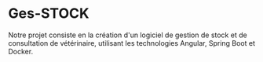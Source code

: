 # Ges-STOCK
Notre projet consiste en la création d'un logiciel de gestion de stock et de consultation de vétérinaire, utilisant les technologies Angular, Spring Boot et Docker. 

